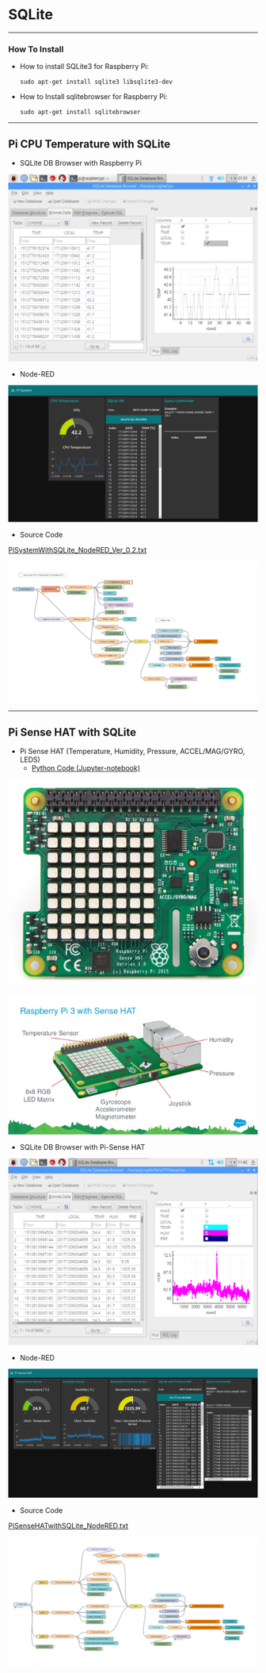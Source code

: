 # SQLite

***
### How To Install

* How to install SQLite3 for Raspberry Pi:
    ```
    sudo apt-get install sqlite3 libsqlite3-dev
    ```

* How to Install sqlitebrowser for Raspberry Pi:
    ```
    sudo apt-get install sqlitebrowser  
    ```


***
## Pi CPU Temperature with SQLite

* SQLite DB Browser with Raspberry Pi

![PiSystem_SQLiteDBBrowser.png](https://github.com/leehaesung/NodeRED/blob/master/02_CodeFiles/12_SQLite/01_Images/PiSystem_SQLiteDBBrowser.png)

* Node-RED

![PiSystemWithSQLite.png](https://github.com/leehaesung/NodeRED/blob/master/02_CodeFiles/12_SQLite/01_Images/PiSystemWithSQLite.png)


* Source Code

[PiSystemWithSQLite_NodeRED_Ver_0.2.txt](https://github.com/leehaesung/NodeRED/blob/master/02_CodeFiles/12_SQLite/02_SourceCodes/PiSystemWithSQLite_NodeRED_Ver_0.2.txt)

![PiSystemWithSQLite_NodeRED_Ver_0.2.png](https://github.com/leehaesung/NodeRED/blob/master/02_CodeFiles/12_SQLite/01_Images/PiSystemWithSQLite_NodeRED_Ver_0.2.png)


***
## Pi Sense HAT with SQLite

* Pi Sense HAT (Temperature, Humidity, Pressure, ACCEL/MAG/GYRO, LEDS)
    * [Python Code (Jupyter-notebook)](https://github.com/leehaesung/NodeRED/blob/master/02_CodeFiles/12_SQLite/02_SourceCodes/SQLite3_with_Monitoring_IoT_Pi-SenseHAT_MQTT_VER_0.1.ipynb)

![PiSenseHAT.jpeg](https://github.com/leehaesung/NodeRED/blob/master/02_CodeFiles/12_SQLite/01_Images/PiSenseHAT.jpeg)

![PiSenseHAT_Details.jpg](https://github.com/leehaesung/NodeRED/blob/master/02_CodeFiles/12_SQLite/01_Images/PiSenseHAT_Details.jpg)


* SQLite DB Browser with Pi-Sense HAT 

![PiSenseHAT_SQLiteDB_Browser.png](https://github.com/leehaesung/NodeRED/blob/master/02_CodeFiles/12_SQLite/01_Images/PiSenseHAT_SQLiteDB_Browser.png)


* Node-RED

![PiSenseHATwithSQLite.png](https://github.com/leehaesung/NodeRED/blob/master/02_CodeFiles/12_SQLite/01_Images/PiSenseHATwithSQLite.png)

* Source Code

[PiSenseHATwithSQLite_NodeRED.txt](https://github.com/leehaesung/NodeRED/blob/master/02_CodeFiles/12_SQLite/02_SourceCodes/PiSenseHATwithSQLite_NodeRED.txt)

![PiSenseHATwithSQLite_NodeRED.png](https://github.com/leehaesung/NodeRED/blob/master/02_CodeFiles/12_SQLite/01_Images/PiSenseHATwithSQLite_NodeRED.png)

